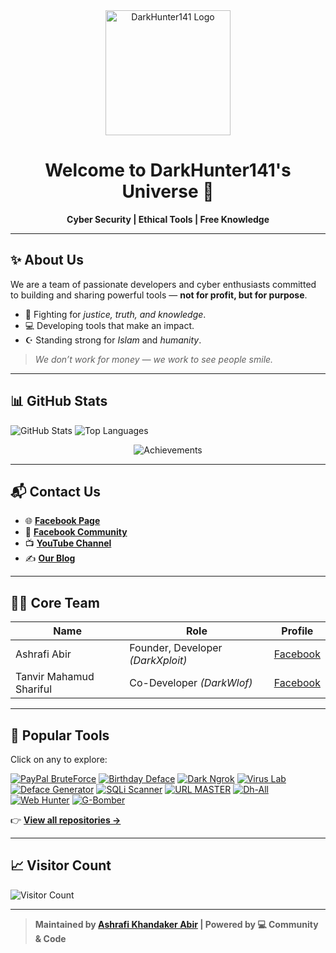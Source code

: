 <div align="center">
  <a href="https://youtube.com/channel/UCkSB55ezk_2vPVwoqmPVZwg" target="_blank">
    <img src="dh141.png" width="200" alt="DarkHunter141 Logo" />
  </a>

  <h1>Welcome to DarkHunter141's Universe 🌌</h1>

  <p><strong>Cyber Security | Ethical Tools | Free Knowledge</strong></p>
</div>

---

## ✨ About Us

We are a team of passionate developers and cyber enthusiasts committed to building and sharing powerful tools — **not for profit, but for purpose**.

- 🔐 Fighting for *justice, truth, and knowledge*.
- 💻 Developing tools that make an impact.
- ☪️ Standing strong for *Islam* and *humanity*.

> *We don’t work for money — we work to see people smile.*

---

## 📊 GitHub Stats

![GitHub Stats](https://github-readme-stats.vercel.app/api?username=darkhunter141&show_icons=true&theme=radical)
![Top Languages](https://github-readme-stats.vercel.app/api/top-langs/?username=darkhunter141&layout=compact&theme=radical)

<p align="center">
  <img src="https://metrics.lecoq.io/darkhunter141?template=classic&achievements=1&achievements.threshold=C&achievements.secrets=true&achievements.display=compact&config.timezone=Asia%2FDhaka" alt="Achievements">
</p>

---

## 📬 Contact Us

- 🌐 [**Facebook Page**](https://www.facebook.com/darkhunter141/)
- 👥 [**Facebook Community**](https://www.facebook.com/groups/428641821766559/?ref=share)
- 📺 [**YouTube Channel**](https://youtube.com/channel/UCkSB55ezk_2vPVwoqmPVZwg)
- ✍️ [**Our Blog**](https://darkhunt3r141.blogspot.com/?m=1)

---

## 👨‍💻 Core Team

| Name | Role | Profile |
|------|------|---------|
| Ashrafi Abir | Founder, Developer *(DarkXploit)* | [Facebook](https://www.facebook.com/ashrafiabir04) |
| Tanvir Mahamud Shariful | Co-Developer *(DarkWlof)* | [Facebook](https://www.facebook.com/tanvirmahamud.shariful.3) |

---

## 🧰 Popular Tools

Click on any to explore:

[![PayPal BruteForce](https://github-readme-stats.vercel.app/api/pin/?username=darkhunter141&repo=PayPal-BruteForce)](https://github.com/darkhunter141/PayPal-BruteForce)
[![Birthday Deface](https://github-readme-stats.vercel.app/api/pin/?username=darkhunter141&repo=Birthday-Deface)](https://github.com/darkhunter141/Birthday-Deface)
[![Dark Ngrok](https://github-readme-stats.vercel.app/api/pin/?username=darkhunter141&repo=Dark-Ngrok)](https://github.com/darkhunter141/Dark-Ngrok)
[![Virus Lab](https://github-readme-stats.vercel.app/api/pin/?username=darkhunter141&repo=Virus-Lab)](https://github.com/darkhunter141/Virus-Lab)
[![Deface Generator](https://github-readme-stats.vercel.app/api/pin/?username=darkhunter141&repo=Deface-Page-Generator)](https://github.com/darkhunter141/Deface-Page-Generator)
[![SQLi Scanner](https://github-readme-stats.vercel.app/api/pin/?username=darkhunter141&repo=SQLi-Scanner)](https://github.com/darkhunter141/SQLi-Scanner)
[![URL MASTER](https://github-readme-stats.vercel.app/api/pin/?username=darkhunter141&repo=URL-MASTER)](https://github.com/darkhunter141/URL-MASTER)
[![Dh-All](https://github-readme-stats.vercel.app/api/pin/?username=darkhunter141&repo=Dh-All)](https://github.com/darkhunter141/Dh-All)
[![Web Hunter](https://github-readme-stats.vercel.app/api/pin/?username=darkhunter141&repo=Web-Hunter)](https://github.com/darkhunter141/Web-Hunter)
[![G-Bomber](https://github-readme-stats.vercel.app/api/pin/?username=darkhunter141&repo=G-Bomber-141-2.0)](https://github.com/darkhunter141/G-Bomber-141-2.0)

👉 [**View all repositories →**](https://github.com/darkhunter141?tab=repositories)

---

## 📈 Visitor Count

![Visitor Count](https://profile-counter.glitch.me/darkhunter141/count.svg)

---

> **Maintained by [Ashrafi Khandaker Abir](https://www.facebook.com/ashrafiabir04) | Powered by 💻 Community & Code**
